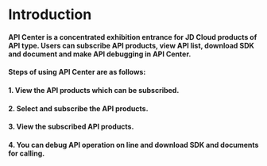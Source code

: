 # Introduction

#### API Center is a concentrated exhibition entrance for JD Cloud products of API type. Users can subscribe API products, view API list, download SDK and document and make API debugging in API Center.
    
#### Steps of using API Center are as follows:
#### 1. View the API products which can be subscribed.
#### 2. Select and subscribe the API products.
#### 3. View the subscribed API products.
#### 4. You can debug API operation on line and download SDK and documents for calling.
